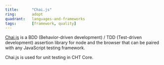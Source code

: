 ```yaml
---
title:      "Chai.js"
ring:       adopt
quadrant:   languages-and-frameworks
tags:       [framework, quality]
---
```


[Chai.js](https://www.chaijs.com/) is a BDD (Behavior-driven development) / TDD (Test-driven development) assertion library for node and the browser that can be paired with any JavaScript testing framework. 

Chai.js is used for unit testing in CHT Core.